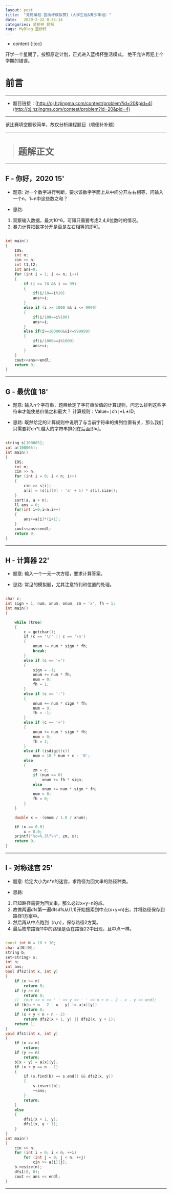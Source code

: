 ```yaml
---
layout: post
title:  "竞码编程-蓝桥杯模拟赛1（大学生组&青少年组）"
date:   2020-2-22 0:35:14
categories: 蓝桥杯 题解
tags: MyBlog 蓝桥杯 
---
```


* content
{:toc}

开学一个星期了，按照原定计划，正式进入蓝桥杯整活模式。
绝不允许再犯上个学期的错误。




# 前言

---

* 题目链接：[http://oj.hzjingma.com/contest/problem?id=20&pid=4](http://oj.hzjingma.com/contest/problem?id=20&pid=4)

---

该比赛填空题较简单，故仅分析编程题目（顺便补补题）

---

> # 题解正文

---

## F - 你好，2020 15'

* 题意:
对一个数字进行判断，要求该数字字面上从中间分开左右相等，问输入一个n，1~n中这些数之和？

* 思路:
1. 观察输入数据，最大10^6，可知只需要考虑2,4,6位数时的情况。
2. 暴力计算把数字分开是否是左右相等的即可。

```c++

int main()
{
    IOS;
    int n;
    cin >> n;
    int t1,t2;
    int ans=0;
    for (int i = 1; i <= n; i++)
    {
        if (i >= 10 && i <= 99)
        {
            if(i/10==i%10)
            ans+=i;
        }
        else if (i >= 1000 && i <= 9999)
        {
            if(i/100==i%100)
            ans+=i;
        }
        else if(i>=100000&&i<=999999)
        {
            if(i/1000==i%1000)
            ans+=i;
        }
    }
    cout<<ans<<endl;
    return 0;
}

```

---

## G - 最优值 18'

* 题意:
输入n个字符串，题目给定了字符串价值的计算规则，问怎么排列这些字符串才能使总价值之和最大？
计算规则：Value=∣ch∣∗L∗ID;  

* 思路:
既然给定的计算规则中说明了与当前字符串的排列位置有关，那么我们只需要将ch*L越大的字符串排列在后面即可。

```c++

string s[100005];
int a[100005];
int main()
{
    IOS;
    int n;
    cin >> n;
    for (int i = 0; i < n; i++)
    {
        cin >> s[i];
        a[i] = (s[i][0] - 'a' + 1) * s[i].size();
    }
    sort(a, a + n);
    ll ans = 0;
    for(int i=0;i<n;i++)
    {
        ans+=a[i]*(i+1);
    }
    cout<<ans<<endl;
    return 0;
}

```

---

## H - 计算器 22'

* 题意:
输入一个一元一次方程，要求计算答案。

* 思路:
常见的模拟题，尤其注意特判和位置的处理。

```c++

char c;
int sign = 1, num, xnum, onum, zm = 'x', fh = 1;
int main()
{

    while (true)
    {
        c = getchar();
        if (c == '\r' || c == '\n')
        {
            onum += num * sign * fh;
            break;
        }
        else if (c == '=')
        {
            sign = -1;
            onum += num * fh;
            num = 0;
            fh = 1;
        }
        else if (c == '-')
        {
            onum += num * sign * fh;
            num = 0;
            fh = -1;
        }
        else if (c == '+')
        {
            onum += num * sign * fh;
            num = 0;
            fh = 1;
        }
        else if (isdigit(c))
            num = 10 * num + c - '0';
        else
        {
            zm = c;
            if (num == 0)
                xnum += fh * sign;
            else
                xnum += num * sign * fh;
            num = 0;
            fh = 0;
        }
    }

    double x = -(onum / 1.0 / xnum);

    if (x == 0.0)
        x = 0.0;
    printf("%c=%.3lf\n", zm, x);
    return 0;
}

```

---

## I - 对称迷宫 25'

* 题意:
给定大小为n*n的迷宫，求路径为回文串的路径种类。

* 思路:
1. 已知路径需要为回文串，那么必过x+y=n的点。
2. 故做两遍dfs第一遍dfsdfs从(1,1)开始搜索到中点(x+y=n)出，并将路径保存到路径1方案中。
3. 然后再从中点跑到（n,n），保存路径2方案。
4. 最后枚举路径11中的路径是否在路径22中出现，且中点一样。


```c++

const int N = 18 + 10;
char a[N][N];
string b;
set<string> s;
int n;
int ans;
bool dfs2(int x, int y)
{
    if (x >= n)
        return 0;
    if (y >= n)
        return 0;
    //	cout << x << ' ' << y << ' ' << n + n - 2 - x - y << endl;
    if (b[n + n - 2 - x - y] != a[x][y])
        return 0;
    if (x + y < n + n - 2)
        return dfs2(x + 1, y) || dfs2(x, y + 1);
    return 1;
}
void dfs1(int x, int y)
{
    if (x >= n)
        return;
    if (y >= n)
        return;
    b[x + y] = a[x][y];
    if (x + y == n - 1)
    {
        if (s.find(b) == s.end() && dfs2(x, y))
        {
            s.insert(b);
            ++ans;
        }
        return;
    }
    else
    {
        dfs1(x + 1, y);
        dfs1(x, y + 1);
    }
}
int main()
{
    cin >> n;
    for (int i = 0; i < n; ++i)
        for (int j = 0; j < n; ++j)
            cin >> a[i][j];
    b.resize(n);
    dfs1(0, 0);
    cout << ans << endl;
}

```

---
